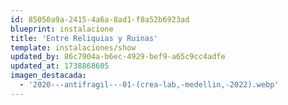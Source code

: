 ```yaml
---
id: 85050a9a-2415-4a6a-8ad1-f8a52b6923ad
blueprint: instalacione
title: 'Entre Reliquias y Ruinas'
template: instalaciones/show
updated_by: 86c7904a-b6ec-4929-bef9-a65c9cc4adfe
updated_at: 1738868605
imagen_destacada:
  - '2020---antifragil---01-(crea-lab,-medellin,-2022).webp'
---
```

